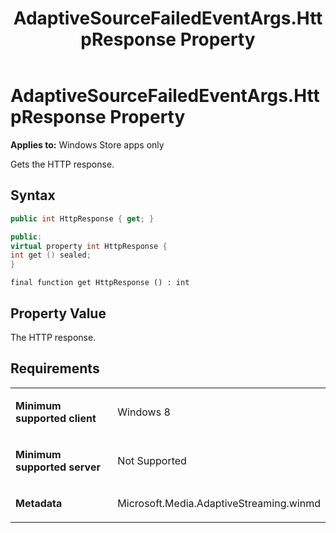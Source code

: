 ﻿---
title: AdaptiveSourceFailedEventArgs.HttpResponse Property
TOCTitle: HttpResponse Property
ms:assetid: e363d8a2-da36-429d-a643-c174c4b13e3e
ms:mtpsurl: https://msdn.microsoft.com/en-us/library/JJ822855(v=VS.90)
ms:contentKeyID: 50079609
ms.date: 11/19/2012
mtps_version: v=VS.90
dev_langs:
- csharp
- c++
- jscript
---

# AdaptiveSourceFailedEventArgs.HttpResponse Property

**Applies to:** Windows Store apps only

Gets the HTTP response.

## Syntax

``` csharp
public int HttpResponse { get; }
```

``` c++
public:
virtual property int HttpResponse {
int get () sealed;
}
```

``` jscript
final function get HttpResponse () : int
```

## Property Value

The HTTP response.

## Requirements

<table>
<colgroup>
<col style="width: 50%" />
<col style="width: 50%" />
</colgroup>
<tbody>
<tr class="odd">
<td><p><strong>Minimum supported client</strong></p></td>
<td><p>Windows 8</p></td>
</tr>
<tr class="even">
<td><p><strong>Minimum supported server</strong></p></td>
<td><p>Not Supported</p></td>
</tr>
<tr class="odd">
<td><p><strong>Metadata</strong></p></td>
<td><p>Microsoft.Media.AdaptiveStreaming.winmd</p></td>
</tr>
</tbody>
</table>

